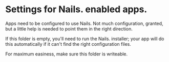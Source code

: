 Settings for Nails. enabled apps.
=================================

Apps need to be configured to use Nails. Not much configuration, granted,
but a little help is needed to point them in the right direction.

If this folder is empty, you'll need to run the Nails. installer; your app
will do this automatically if it can't find the right configuration files.

For maximum easiness, make sure this folder is writeable.